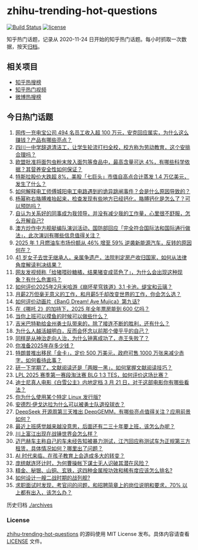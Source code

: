 # zhihu-trending-hot-questions

[![Build Status](https://github.com/justjavac/zhihu-trending-hot-questions/workflows/ci/badge.svg?branch=master)](https://github.com/justjavac/zhihu-trending-hot-questions/actions)
[![license](https://img.shields.io/github/license/justjavac/zhihu-trending-hot-questions)](https://github.com/justjavac/zhihu-trending-hot-questions/blob/master/LICENSE)

知乎热门话题，记录从 2020-11-24
日开始的知乎热门话题。每小时抓取一次数据，按天[归档](./archives)。

## 相关项目

- [知乎热搜榜](https://github.com/justjavac/zhihu-trending-top-search)
- [知乎热门视频](https://github.com/justjavac/zhihu-trending-hot-video)
- [微博热搜榜](https://github.com/justjavac/weibo-trending-hot-search)

## 今日热门话题

<!-- BEGIN -->
<!-- 最后更新时间 Thu Feb 27 2025 02:27:01 GMT+0800 (China Standard Time) -->

1. [网传一充电宝公司 494 名员工收入超 100 万元，安克回应属实，为什么这么赚钱？产品有哪些亮点？](https://www.zhihu.com/question/13361875678)
1. [四川一中学辞退清洁工，让学生轮流打扫全校，校方称为劳动教育，这个安排合理吗？](https://www.zhihu.com/question/13368712566)
1. [欧盟批准将面包虫粉末放入面包等食品中，最高含量可达 4%，有哪些科学依据？其营养安全性如何保证？](https://www.zhihu.com/question/13397318427)
1. [特斯拉股价大跌超 8%，美股「七巨头」市值自高点合计蒸发 1.4 万亿美元，发生了什么？](https://www.zhihu.com/question/13418352197)
1. [如何解释电工师傅城阳电工电路遇到的诡异跳闸事件？会是什么原因导致的？](https://www.zhihu.com/question/13136039620)
1. [杨幂称右胳膊难抬起来，检查发现有些地方已经钙化，胳膊钙化是怎么了？可以预防吗？](https://www.zhihu.com/question/13360489549)
1. [自认为关系好的同事成为我领导，并没有减少我的工作量，心里很不舒服，怎么开解自己?](https://www.zhihu.com/question/13184489509)
1. [澳方炒作中方舰艇编队演训活动，国防部回应「完全符合国际法和国际通行做法」，此次演训有哪些信息值得关注？](https://www.zhihu.com/question/13426812920)
1. [2025 年 1 月燃油车市场份额从 46% 增至 59% 逆袭新能源汽车，反转的原因何在？](https://www.zhihu.com/question/13290318683)
1. [41 岁女子去世无继承人，亲属争遗产，法院判定房产收归国家，如何从法律角度解读判决结果？](https://www.zhihu.com/question/9927598964)
1. [网友发视频称「给猪喂砂糖橘，结果猪变成蓝色了」，为什么会出现这种现象？有什么危害吗？](https://www.zhihu.com/question/12907781487)
1. [如何评价2025年2月米哈游《崩坏星穹铁道》3.1 卡池，缇宝和云璃？](https://www.zhihu.com/question/13360414527)
1. [月薪2万但毫无意义的工作，和月薪5千却改变世界的工作，你会怎么选？](https://www.zhihu.com/question/11289645878)
1. [如何评价动画片《BanG Dream! Ave Mujica》第九话?](https://www.zhihu.com/question/12185745265)
1. [在《哪吒 2》的加持下，2025 年全年票房能到 600 亿吗？](https://www.zhihu.com/question/13374949649)
1. [当你上班可以摸鱼的时候可以做些什么？](https://www.zhihu.com/question/365629693)
1. [吉米巴特勒给金州勇士队带来的，除了接连不断的胜利，还有什么？](https://www.zhihu.com/question/12219006998)
1. [为什么人越活越明白，反而会怀念以前那个傻乎乎的自己？](https://www.zhihu.com/question/13270351557)
1. [同样是从神治走向人治，为什么钟离成功了，赤王失败了？](https://www.zhihu.com/question/11921600823)
1. [你准备2025年存多少钱？](https://www.zhihu.com/question/9603330898)
1. [特朗普推出移民「金卡」，定价 500 万美元，政府可售 1000 万张来减少赤字，如何看待此事？](https://www.zhihu.com/question/13443179638)
1. [研一下学期了，文献阅读还是「两眼一黑」，如何掌握文献阅读技巧？](https://www.zhihu.com/question/12028356225)
1. [LPL 2025 赛季第一赛段淘汰赛 BLG 1:3 TES，如何评价这场比赛？](https://www.zhihu.com/question/13444538685)
1. [迪士尼真人电影《白雪公主》内地定档 3 月 21 日，对于这部电影你有哪些看法？](https://www.zhihu.com/question/13202078431)
1. [你为什么使用某个特定 Linux 发行版?](https://www.zhihu.com/question/557572528)
1. [安德烈·伊戈达拉为什么可以被勇士队退役球衣？](https://www.zhihu.com/question/13233518538)
1. [DeepSeek 开源周第三天推出 DeepGEMM，有哪些亮点值得关注？应用前景如何？](https://www.zhihu.com/question/13401662682)
1. [最近上班感觉越来越没意思，后面还有二三十年要上班，该怎么办呢？](https://www.zhihu.com/question/5703257394)
1. [川上富江出现在战锤世界会怎么样？](https://www.zhihu.com/question/616020349)
1. [迈巴赫车主称自己的车未经告知被暴力测试，江汽回应称测试车为正规第三方租赁，具体情况如何？哪里出了问题？](https://www.zhihu.com/question/13379528435)
1. [AI 时代来临，在孩子教育上会造成多大的转变？](https://www.zhihu.com/question/12645990615)
1. [庞统献连环计时，为何曹操帐下谋士无人识破其潜在风险？](https://www.zhihu.com/question/6493061656)
1. [精金、秘银、山铜、玄铁，这四种金属按功效和稀有度应该怎么排名?](https://www.zhihu.com/question/8720739947)
1. [如何设计一艘二战时期的战列舰?](https://www.zhihu.com/question/667183376)
1. [求职面试时发现，考官问的问题，和招聘简章上的岗位说明和要求，70% 以上都有出入，该怎么办？](https://www.zhihu.com/question/13167958363)

<!-- END -->

历史归档 [./archives](./archives)

### License

[zhihu-trending-hot-questions](https://github.com/justjavac/zhihu-trending-hot-questions)
的源码使用 MIT License 发布。具体内容请查看 [LICENSE](./LICENSE) 文件。
